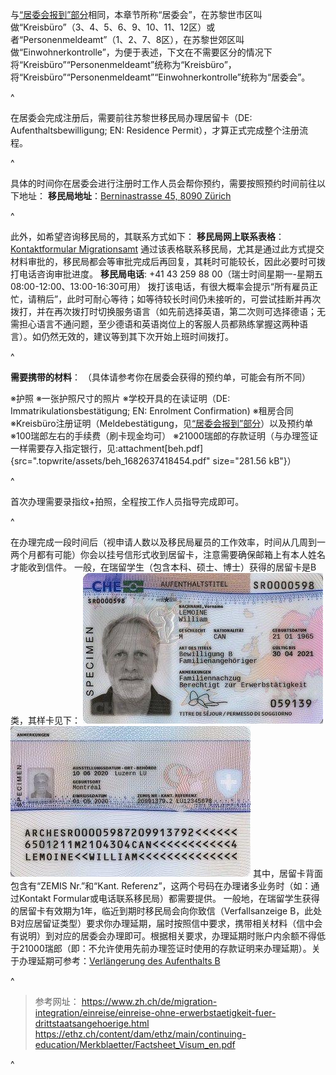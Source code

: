 与[“居委会报到”部分](25居委会报到.md)相同，本章节所称“居委会”，在苏黎世市区叫做“Kreisbüro”（3、4、5、6、9、10、11、12区）或者“Personenmeldeamt”（1、2、7、8区），在苏黎世郊区叫做“Einwohnerkontrolle”，为便于表述，下文在不需要区分的情况下将“Kreisbüro”“Personenmeldeamt”统称为“Kreisbüro”，将“Kreisbüro”“Personenmeldeamt”“Einwohnerkontrolle”统称为“居委会”。

^

在居委会完成注册后，需要前往苏黎世移民局办理居留卡（DE: Aufenthaltsbewilligung; EN: Residence Permit），才算正式完成整个注册流程。

^

具体的时间你在居委会进行注册时工作人员会帮你预约，需要按照预约时间前往以下地址：
**移民局地址**：[Berninastrasse 45, 8090 Zürich](https://goo.gl/maps/CDzxUoomjsara83c7)

^

此外，如希望咨询移民局的，其联系方式如下：
**移民局网上联系表格**：[Kontaktformular Migrationsamt](https://www.zh.ch/de/migration-integration/kontaktformularmigrationsamt.html)
通过该表格联系移民局，尤其是通过此方式提交材料审批的，移民局都会等审批完成后再回复，其耗时可能较长，因此必要时可拨打电话咨询审批进度。
**移民局电话**: +41 43 259 88 00（瑞士时间星期一-星期五 08:00-12:00、13:00-16:30可用）
拨打该电话，有很大概率会提示“所有雇员正忙，请稍后”，此时可耐心等待；如等待较长时间仍未接听的，可尝试挂断并再次拨打，并在再次拨打时切换服务语言（如先前选择英语，第二次则可选择德语；无需担心语言不通问题，至少德语和英语岗位上的客服人员都熟练掌握这两种语言）。如仍然无效的，建议等到其下次开始上班时间拨打。

^

**需要携带的材料**：
（具体请参考你在居委会获得的预约单，可能会有所不同）

※护照
※一张护照尺寸的照片
※学校开具的在读证明（DE: Immatrikulationsbestätigung; EN: Enrolment Confirmation)
※租房合同
※Kreisbüro注册证明（Meldebestätigung，见[“居委会报到”部分](25居委会报到.md)）以及预约单
※100瑞郎左右的手续费（刷卡现金均可）
※21000瑞郎的存款证明（与办理签证一样需要存入指定银行，见:attachment[beh.pdf]{src=".topwrite/assets/beh_1682637418454.pdf" size="281.56 kB"}）

^

首次办理需要录指纹+拍照，全程按工作人员指导完成即可。

^

在办理完成一段时间后（视申请人数以及移民局雇员的工作效率，时间从几周到一两个月都有可能）你会以挂号信形式收到居留卡，注意需要确保邮箱上有本人姓名才能收到信件。
一般，在瑞留学生（包含本科、硕士、博士）获得的居留卡是B类，其样卡见下：
![](.topwrite/assets/image_1682631028316.png)
![](.topwrite/assets/image_1682631039883.png)
其中，居留卡背面包含有“ZEMIS Nr.”和“Kant. Referenz”，这两个号码在办理诸多业务时（如：通过Kontakt Formular或电话联系移民局）都需要提供。
一般地，在瑞留学生获得的居留卡有效期为1年，临近到期时移民局会向你致信（Verfallsanzeige B，此处B对应居留证类型）要求你办理延期，届时按照信中要求，携带相关材料（信中会有说明）到对应的居委会办理即可。根据相关要求，办理延期时账户内余额不得低于21000瑞郎（即：不允许使用先前办理签证时使用的存款证明来办理延期）。关于办理延期可参考：[Verlängerung des Aufenthalts B](https://www.stadt-zuerich.ch/prd/de/index/bevoelkerungsamt/umziehenmelden/internationale-kundschaft/verlaengerung_des_aufenthals_b.html)

^

> 参考网址：
> <https://www.zh.ch/de/migration-integration/einreise/einreise-ohne-erwerbstaetigkeit-fuer-drittstaatsangehoerige.html>
> <https://ethz.ch/content/dam/ethz/main/continuing-education/Merkblaetter/Factsheet_Visum_en.pdf>

^
